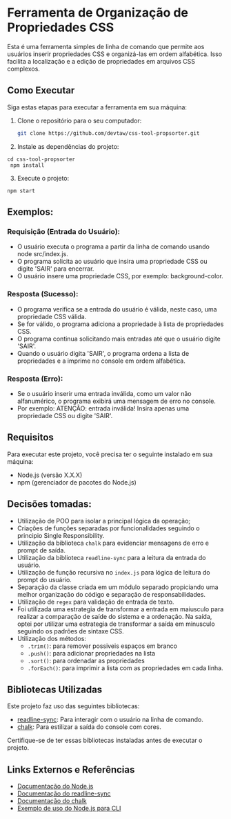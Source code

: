 # Ferramenta de Organização de Propriedades CSS

Esta é uma ferramenta simples de linha de comando que permite aos usuários inserir propriedades CSS e organizá-las em ordem alfabética. Isso facilita a localização e a edição de propriedades em arquivos CSS complexos.

## Como Executar

Siga estas etapas para executar a ferramenta em sua máquina:

1. Clone o repositório para o seu computador:

   ```bash
   git clone https://github.com/devtaw/css-tool-propsorter.git
   ```

2. Instale as dependências do projeto:

```
cd css-tool-propsorter
 npm install
```

3. Execute o projeto:

```
npm start
```

## Exemplos:

### Requisição (Entrada do Usuário):

- O usuário executa o programa a partir da linha de comando usando node src/index.js.
- O programa solicita ao usuário que insira uma propriedade CSS ou digite 'SAIR' para encerrar.
- O usuário insere uma propriedade CSS, por exemplo: background-color.

### Resposta (Sucesso):

- O programa verifica se a entrada do usuário é válida, neste caso, uma propriedade CSS válida.
- Se for válido, o programa adiciona a propriedade à lista de propriedades CSS.
- O programa continua solicitando mais entradas até que o usuário digite 'SAIR'.
- Quando o usuário digita 'SAIR', o programa ordena a lista de propriedades e a imprime no console em ordem alfabética.

### Resposta (Erro):

- Se o usuário inserir uma entrada inválida, como um valor não alfanumérico, o programa exibirá uma mensagem de erro no console.
- Por exemplo: ATENÇÃO: entrada inválida! Insira apenas uma propriedade CSS ou digite 'SAIR'.

## Requisitos

Para executar este projeto, você precisa ter o seguinte instalado em sua máquina:

- Node.js (versão X.X.X)
- npm (gerenciador de pacotes do Node.js)

## Decisões tomadas:

- Utilização de POO para isolar a principal lógica da operação;
- Criações de funções separadas por funcionalidades seguindo o principio Single Responsibility.
- Utilização da biblioteca `chalk` para evidenciar mensagens de erro e prompt de saída.
- Utilização da biblioteca `readline-sync` para a leitura da entrada do usuário.
- Utilização de função recursiva no `index.js` para lógica de leitura do prompt do usuário.
- Separação da classe criada em um módulo separado propiciando uma melhor organização do código e separação de responsabilidades.
- Utilização de `regex` para validação de entrada de texto.
- Foi utilizada uma estrategia de transformar a entrada em maiusculo para realizar a comparação de saíde do sistema e a ordenação. Na saída, optei por utilizar uma estrategia de transformar a saída em minusculo seguindo os padrões de sintaxe CSS.
- Utilização dos métodos:
  - `.trim()`: para remover possiveis espaços em branco
  - `.push()`: para adicionar propriedades na lista
  - `.sort()`: para ordenadar as propriedades
  - `.forEach()`: para imprimir a lista com as propriedades em cada linha.

## Bibliotecas Utilizadas

Este projeto faz uso das seguintes bibliotecas:

- [readline-sync](https://www.npmjs.com/package/readline-sync): Para interagir com o usuário na linha de comando.
- [chalk](https://www.npmjs.com/package/chalk): Para estilizar a saída do console com cores.

Certifique-se de ter essas bibliotecas instaladas antes de executar o projeto.

## Links Externos e Referências

- [Documentação do Node.js](https://nodejs.org/en/docs/)
- [Documentação do readline-sync](https://www.npmjs.com/package/readline-sync)
- [Documentação do chalk](https://www.npmjs.com/package/chalk)
- [Exemplo de uso do Node.js para CLI](https://nodejs.org/en/knowledge/command-line/how-to-parse-command-line-arguments/)
